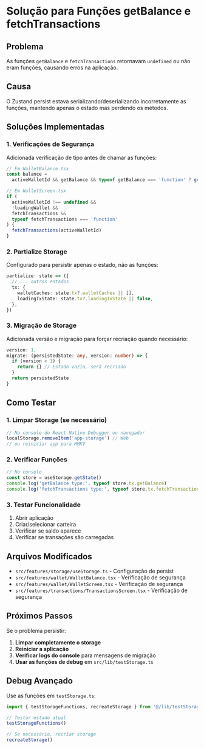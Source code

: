 # Solução para Funções getBalance e fetchTransactions

## Problema

As funções `getBalance` e `fetchTransactions` retornavam `undefined` ou não eram funções, causando erros na aplicação.

## Causa

O Zustand persist estava serializando/deserializando incorretamente as funções, mantendo apenas o estado mas perdendo os métodos.

## Soluções Implementadas

### 1. Verificações de Segurança

Adicionada verificação de tipo antes de chamar as funções:

```typescript
// Em WalletBalance.tsx
const balance =
  activeWalletId && getBalance && typeof getBalance === 'function' ? getBalance(activeWalletId) : 0

// Em WalletScreen.tsx
if (
  activeWalletId !== undefined &&
  !loadingWallet &&
  fetchTransactions &&
  typeof fetchTransactions === 'function'
) {
  fetchTransactions(activeWalletId)
}
```

### 2. Partialize Storage

Configurado para persistir apenas o estado, não as funções:

```typescript
partialize: state => ({
  // ... outros estados
  tx: {
    walletCaches: state.tx?.walletCaches || [],
    loadingTxState: state.tx?.loadingTxState || false,
  },
})
```

### 3. Migração de Storage

Adicionada versão e migração para forçar recriação quando necessário:

```typescript
version: 1,
migrate: (persistedState: any, version: number) => {
  if (version < 1) {
    return {} // Estado vazio, será recriado
  }
  return persistedState
}
```

## Como Testar

### 1. Limpar Storage (se necessário)

```javascript
// No console do React Native Debugger ou navegador
localStorage.removeItem('app-storage') // Web
// ou reiniciar app para MMKV
```

### 2. Verificar Funções

```javascript
// No console
const store = useStorage.getState()
console.log('getBalance type:', typeof store.tx.getBalance)
console.log('fetchTransactions type:', typeof store.tx.fetchTransactions)
```

### 3. Testar Funcionalidade

1. Abrir aplicação
2. Criar/selecionar carteira
3. Verificar se saldo aparece
4. Verificar se transações são carregadas

## Arquivos Modificados

- `src/features/storage/useStorage.ts` - Configuração de persist
- `src/features/wallet/WalletBalance.tsx` - Verificação de segurança
- `src/features/wallet/WalletScreen.tsx` - Verificação de segurança
- `src/features/transactions/TransactionsScreen.tsx` - Verificação de segurança

## Próximos Passos

Se o problema persistir:

1. **Limpar completamente o storage**
2. **Reiniciar a aplicação**
3. **Verificar logs do console** para mensagens de migração
4. **Usar as funções de debug** em `src/lib/testStorage.ts`

## Debug Avançado

Use as funções em `testStorage.ts`:

```javascript
import { testStorageFunctions, recreateStorage } from '@/lib/testStorage'

// Testar estado atual
testStorageFunctions()

// Se necessário, recriar storage
recreateStorage()
```
